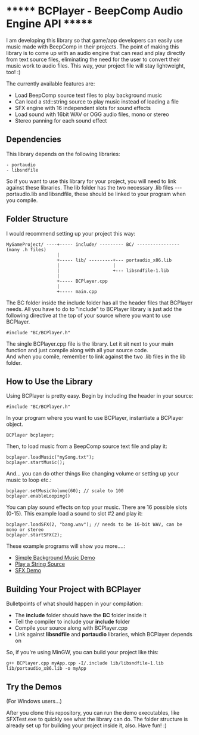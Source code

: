 ***** BCPlayer - BeepComp Audio Engine API *****
================================================

I am developing this library so that game/app developers can easily use
music made with BeepComp in their projects.
The point of making this library is to come up with an audio engine
that can read and play directly from text source files, eliminating 
the need for the user to convert their music work to audio files.
This way, your project file will stay lightweight, too! :)


The currently available features are:

- Load BeepComp source text files to play background music
- Can load a std::string source to play music instead of loading a file 
- SFX engine with 16 independent slots for sound effects
- Load sound with 16bit WAV or OGG audio files, mono or stereo
- Stereo panning for each sound effect


Dependencies
------------

This library depends on the following libraries:

	- portaudio
	- libsndfile

So if you want to use this library for your project, you will need to 
link against these libraries. The lib folder has the two necessary .lib files
--- portaudio.lib and libsndfile, these should be linked to your program
when you compile.


Folder Structure
----------------

I would recommend setting up your project this way:


    MyGameProject/ ----+----- include/ --------- BC/ ---------------- (many .h files)
                       |         
                       +----- lib/ ---------+--- portaudio_x86.lib       
                       |                    |
                       |                    +--- libsndfile-1.lib           				 
                       |
                       +----- BCPlayer.cpp
                       |
                       +----- main.cpp


The BC folder inside the include folder has all the header files that BCPlayer needs.
All you have to do to "include" to BCPlayer library is just add the following directive
at the top of your source where you want to use BCPlayer.

    #include "BC/BCPlayer.h"

The single BCPlayer.cpp file is the library. Let it sit next to your main function and
just compile along with all your source code.					   
And when you comile, remember to link against the two .lib files in the lib folder.


How to Use the Library
----------------------

Using BCPlayer is pretty easy.
Begin by including the header in your source:

    #include "BC/BCPlayer.h"
	
In your program where you want to use BCPlayer, instantiate a BCPlayer object.

    BCPlayer bcplayer;
	
Then, to load music from a BeepComp source text file and play it: 

    bcplayer.loadMusic("mySong.txt");
	bcplayer.startMusic();

And... you can do other things like changing volume or setting up your music to loop etc.:

    bcplayer.setMusicVolume(60); // scale to 100
	bcplayer.enableLooping()

You can play sound effects on top your music.
There are 16 possible slots (0-15). This example load a sound to slot #2 and play it: 

    bcplayer.loadSFX(2, "bang.wav"); // needs to be 16-bit WAV, can be mono or stereo
    bcplayer.startSFX(2);

These example programs will show you more....:

- [Simple Background Music Demo](https://github.com/hiromorozumi/bcplayer/blob/master/BCPlayerApp.cpp)
- [Play a String Source](https://github.com/hiromorozumi/bcplayer/blob/master/stringPlayer.cpp)
- [SFX Demo](https://github.com/hiromorozumi/bcplayer/blob/master/SFXTest.cpp)


Building Your Project with BCPlayer
-----------------------------------

Bulletpoints of what should happen in your compilation:

- The **include** folder should have the **BC** folder inside it
- Tell the compiler to include your **include** folder
- Compile your source along with BCPlayer.cpp
- Link against **libsndfile** and **portaudio** libraries, which BCPlayer depends on

So, if you're using MinGW, you can build your project like this:

    g++ BCPlayer.cpp myApp.cpp -I/.include lib/libsndfile-1.lib lib/portaudio_x86.lib -o myApp

	
Try the Demos
-------------

(For Windows users...)

After you clone this repository, you can run the demo executables, like SFXTest.exe to quickly see what the library can do. The folder structure is already set up for building your project inside it, also. Have fun! :)